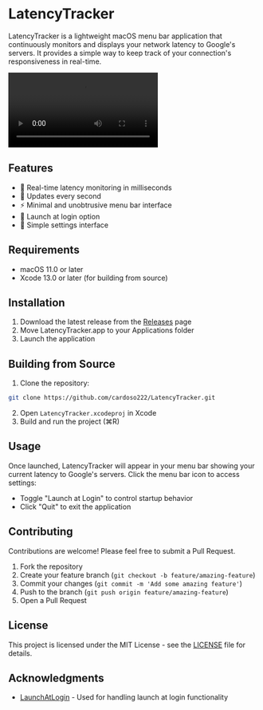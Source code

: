 # LatencyTracker

LatencyTracker is a lightweight macOS menu bar application that continuously monitors and displays your network latency to Google's servers. It provides a simple way to keep track of your connection's responsiveness in real-time.

![LatencyTracker](assets/latency-tracker.mov)

## Features

- 🚀 Real-time latency monitoring in milliseconds
- 🔄 Updates every second
- ⚡️ Minimal and unobtrusive menu bar interface
- 🔌 Launch at login option
- 🎯 Simple settings interface

## Requirements

- macOS 11.0 or later
- Xcode 13.0 or later (for building from source)

## Installation

1. Download the latest release from the [Releases](https://github.com/cardoso222/LatencyTracker/releases) page
2. Move LatencyTracker.app to your Applications folder
3. Launch the application

## Building from Source

1. Clone the repository:

```bash
git clone https://github.com/cardoso222/LatencyTracker.git
```

2. Open `LatencyTracker.xcodeproj` in Xcode
3. Build and run the project (⌘R)

## Usage

Once launched, LatencyTracker will appear in your menu bar showing your current latency to Google's servers. Click the menu bar icon to access settings:

- Toggle "Launch at Login" to control startup behavior
- Click "Quit" to exit the application

## Contributing

Contributions are welcome! Please feel free to submit a Pull Request.

1. Fork the repository
2. Create your feature branch (`git checkout -b feature/amazing-feature`)
3. Commit your changes (`git commit -m 'Add some amazing feature'`)
4. Push to the branch (`git push origin feature/amazing-feature`)
5. Open a Pull Request

## License

This project is licensed under the MIT License - see the [LICENSE](LICENSE) file for details.

## Acknowledgments

- [LaunchAtLogin](https://github.com/sindresorhus/LaunchAtLogin) - Used for handling launch at login functionality